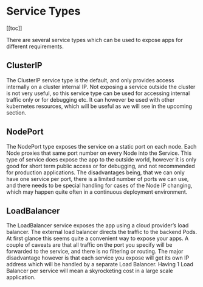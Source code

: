 # Service Types

[[toc]]

There are several service types which can be used to expose apps for different requirements.

## ClusterIP
The ClusterIP service type is the default, and only provides access internally on a cluster internal IP. Not exposing a service outside the cluster is not very useful, so this service type can be used for accessing internal traffic only or for debugging etc. It can however be used with other kubernetes resources, which will be useful as we will see in the upcoming section.

## NodePort
The NodePort type exposes the service on a static port on each node. Each Node proxies that same port number on every Node into the Service. This type of service does expose the app to the outside world, however it is only good for short term public access or for debugging, and not recommended for production applications. The disadvantages being, that we can only have one service per port, there is a limited number of ports we can use, and there needs to be special handling for cases of the Node IP changing, which may happen quite often in a continuous deployment environment.

## LoadBalancer
The LoadBalancer service exposes the app using a cloud provider’s load balancer. The external load balancer directs the traffic to the backend Pods. At first glance this seems quite a convenient way to expose your apps. A couple of caveats are that all traffic on the port you specify will be forwarded to the service, and there is no filtering or routing. The major disadvantage however is that each service you expose will get its own IP address which will be handled by a separate Load Balancer. Having 1 Load Balancer per service will mean a skyrocketing cost in a large scale application.